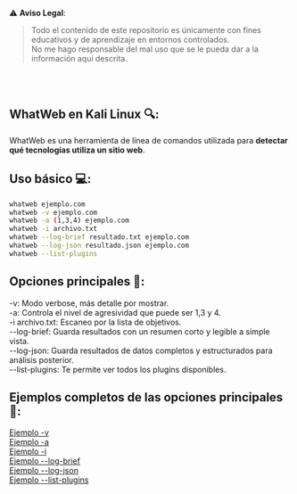 ⚠️ **Aviso Legal**:
> Todo el contenido de este repositorio es únicamente con fines educativos y de aprendizaje en entornos controlados.  
> No me hago responsable del mal uso que se le pueda dar a la información aquí descrita.

<br><br>

## WhatWeb en Kali Linux 🔍:
WhatWeb es una herramienta de línea de comandos utilizada para **detectar qué tecnologías utiliza un sitio web**.
<br>
## Uso básico 💻:
```bash
whatweb ejemplo.com
whatweb -v ejemplo.com
whatweb -a (1,3,4) ejemplo.com
whatweb -i archivo.txt
whatweb --log-brief resultado.txt ejemplo.com
whatweb --log-json resultado.json ejemplo.com
whatweb --list-plugins
```
## Opciones principales 🔧:
-v: Modo verbose, más detalle por mostrar.<br>
-a: Controla el nivel de agresividad que puede ser 1,3 y 4.<br>
-i archivo.txt: Escaneo por la lista de objetivos.<br>
--log-brief: Guarda resultados con un resumen corto y legible a simple vista.<br>
--log-json: Guarda resultados de datos completos y estructurados para análisis posterior.<br>
--list-plugins: Te permite ver todos los plugins disponibles.<br>

## Ejemplos completos de las opciones principales 🔧:
[Ejemplo -v](https://github.com/user-attachments/assets/e842b951-a697-42c0-b85c-c6fca8f2116b)<br>
[Ejemplo -a](https://github.com/user-attachments/assets/ac1c7e48-9e57-41d8-9de6-ca5677a35daf)<br>
[Ejemplo -i](https://github.com/user-attachments/assets/b78d98ad-a186-47c3-a569-11dc7f40c75e)<br>
[Ejemplo --log-brief](https://github.com/user-attachments/assets/88efb675-60e9-431a-add2-60538a50d4d3)<br>
[Ejemplo --log-json](https://github.com/user-attachments/assets/c514ca26-d6e1-43ad-93f3-605b519f362a)<br>
[Ejemplo --list-plugins](https://github.com/user-attachments/assets/016ca996-0bc1-4310-b4d8-16c50eb310a8)<br>
